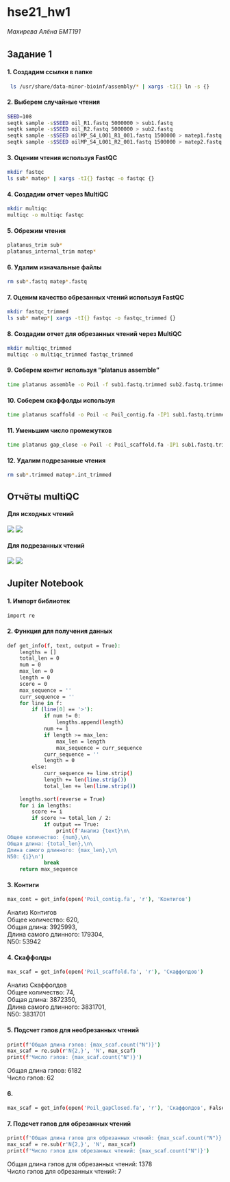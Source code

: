 # hse21_hw1
###### Махирева Алёна БМТ191

## Задание 1

#### 1. Создадим ссылки в папке
```bash
 ls /usr/share/data-minor-bioinf/assembly/* | xargs -tI{} ln -s {}
```
#### 2. Выберем случайные чтения
```bash
SEED=108
seqtk sample -s$SEED oil_R1.fastq 5000000 > sub1.fastq
seqtk sample -s$SEED oil_R2.fastq 5000000 > sub2.fastq
seqtk sample -s$SEED oilMP_S4_L001_R1_001.fastq 1500000 > matep1.fastq
seqtk sample -s$SEED oilMP_S4_L001_R2_001.fastq 1500000 > matep2.fastq
```
#### 3. Оценим чтения используя FastQC
```bash
mkdir fastqc
ls sub* matep* | xargs -tI{} fastqc -o fastqc {}
```
#### 4. Создадим отчет через MultiQC
```bash
mkdir multiqc
multiqc -o multiqc fastqc
```
#### 5. Обрежим чтения
```bash
platanus_trim sub*
platanus_internal_trim matep*
```
#### 6. Удалим изначальные файлы
```bash
rm sub*.fastq matep*.fastq
```
#### 7. Оценим качество обрезанных чтений используя FastQC
```bash
mkdir fastqc_trimmed
ls sub* matep*| xargs -tI{} fastqc -o fastqc_trimmed {}
```
#### 8. Создадим отчет для обрезанных чтений через MultiQC
```bash
mkdir multiqc_trimmed
multiqc -o multiqc_trimmed fastqc_trimmed
```
#### 9. Соберем контиг используя “platanus assemble”
```bash
time platanus assemble -o Poil -f sub1.fastq.trimmed sub2.fastq.trimmed 2> assemble.log
```
#### 10. Соберем скаффолды используя
```bash
time platanus scaffold -o Poil -c Poil_contig.fa -IP1 sub1.fastq.trimmed sub2.fastq.trimmed -OP2 matep1.fastq.int_trimmed matep2.fastq.int_trimmed 2> scaffold.log
```
#### 11. Уменьшим число промежутков
```bash
time platanus gap_close -o Poil -c Poil_scaffold.fa -IP1 sub1.fastq.trimmed sub2.fastq.trimmed -OP2 matep1.fastq.int_trimmed matep2.fastq.int_trimmed 2> gapclose.log
```

#### 12. Удалим подрезанные чтения
```bash
rm sub*.trimmed matep*.int_trimmed
```

## Отчёты multiQC
#### Для исходных чтений
![](https://github.com/YookoTora/hse21_hw1/blob/main/main1.png)
![](https://github.com/YookoTora/hse21_hw1/blob/main/main2.png)

#### Для подрезанных чтений
![](https://github.com/YookoTora/hse21_hw1/blob/main/trimmed1.png)
![](https://github.com/YookoTora/hse21_hw1/blob/main/trimmed2.png)

## Jupiter Notebook

#### 1. Импорт библиотек
```bash
import re
```

#### 2. Функция для получения данных
```bash
def get_info(f, text, output = True):
    lengths = []
    total_len = 0
    num = 0
    max_len = 0
    length = 0
    score = 0
    max_sequence = ''
    curr_sequence = ''
    for line in f:
        if (line[0] == '>'):
            if num != 0:
                lengths.append(length)
            num += 1
            if length >= max_len:
                max_len = length
                max_sequence = curr_sequence
            curr_sequence = ''
            length = 0
        else:
            curr_sequence += line.strip()
            length += len(line.strip())
            total_len += len(line.strip())
     
    lengths.sort(reverse = True) 
    for i in lengths:
        score += i
        if score >= total_len / 2:
            if output == True:
                print(f'Анализ {text}\n\
Общее количество: {num},\n\
Общая длина: {total_len},\n\
Длина самого длинного: {max_len},\n\
N50: {i}\n')
            break
    return max_sequence
```

#### 3. Контиги
```bash
max_cont = get_info(open('Poil_contig.fa', 'r'), 'Контигов')
```

Анализ Контигов\
Общее количество: 620,\
Общая длина: 3925993,\
Длина самого длинного: 179304,\
N50: 53942

#### 4. Скаффолды
```bash
max_scaf = get_info(open('Poil_scaffold.fa', 'r'), 'Скаффолдов')
```

Анализ Скаффолдов\
Общее количество: 74,\
Общая длина: 3872350,\
Длина самого длинного: 3831701,\
N50: 3831701


#### 5. Подсчет гэпов для необрезанных чтений
```bash
print(f'Общая длина гэпов: {max_scaf.count("N")}')
max_scaf = re.sub(r'N{2,}', 'N', max_scaf)
print(f'Число гэпов: {max_scaf.count("N")}')
```

Общая длина гэпов: 6182\
Число гэпов: 62


#### 6.
```bash
max_scaf = get_info(open('Poil_gapClosed.fa', 'r'), 'Скаффолдов', False)
```


#### 7. Подсчет гэпов для обрезанных чтений
```bash
print(f'Общая длина гэпов для обрезанных чтений: {max_scaf.count("N")}')
max_scaf = re.sub(r'N{2,}', 'N', max_scaf)
print(f'Число гэпов для обрезанных чтений: {max_scaf.count("N")}')
```

Общая длина гэпов для обрезанных чтений: 1378\
Число гэпов для обрезанных чтений: 7
